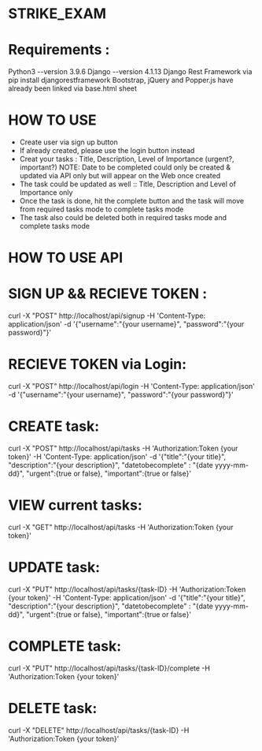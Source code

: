 # STRIKE_EXAM

# Requirements :
Python3 --version 3.9.6
Django --version 4.1.13
Django Rest Framework  via pip install djangorestframework
Bootstrap, jQuery and Popper.js have already been linked via base.html sheet

# HOW TO USE
- Create user via sign up button
- If already created, please use the login button instead
- Creat your tasks : Title, Description, Level of Importance (urgent?, important?)  NOTE: Date to be completed could only be created & updated via API only but will appear on the Web once created 
- The task could be updated as well :: Title, Description and Level of Importance only
- Once the task is done, hit the complete button and the task will move from required tasks mode to complete tasks mode
- The task also could be deleted both in required tasks mode and complete tasks mode



# HOW TO USE API

# SIGN UP && RECIEVE TOKEN :
curl -X "POST" http://localhost/api/signup -H 'Content-Type: application/json' -d '{"username":"{your username}", "password":"{your password}"}'

# RECIEVE TOKEN via Login:
curl -X "POST" http://localhost/api/login -H 'Content-Type: application/json' -d '{"username":"{your username}", "password":"{your password}"}'

# CREATE task:
curl -X "POST"  http://localhost/api/tasks -H 'Authorization:Token {your token}' -H 'Content-Type: application/json' -d '{"title":"{your title}", "description":"{your description}", "datetobecomplete" : "{date yyyy-mm-dd}",  "urgent":{true or false}, "important":{true or false}' 

# VIEW current tasks:
curl -X "GET"  http://localhost/api/tasks -H 'Authorization:Token {your token}' 

# UPDATE task:
curl -X "PUT"  http://localhost/api/tasks/{task-ID} -H 'Authorization:Token {your token}' -H 'Content-Type: application/json' -d '{"title":"{your title}", "description":"{your description}", "datetobecomplete" : "{date yyyy-mm-dd}",  "urgent":{true or false}, "important":{true or false}'

# COMPLETE task:
curl -X "PUT"  http://localhost/api/tasks/{task-ID}/complete -H 'Authorization:Token {your token}'

# DELETE task:
curl -X "DELETE"  http://localhost/api/tasks/{task-ID} -H 'Authorization:Token {your token}'
